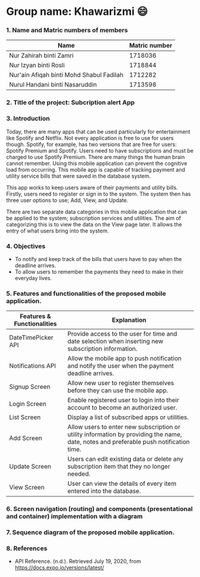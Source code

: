 # Group name: Khawarizmi :smile:
### 1. Name and Matric numbers of members
    
Name         | Matric number
------------ | -------------
Nur Zahirah binti Zamri | 1718036
Nur Izyan binti Rosli | 1718844
Nur'ain Afiqah binti Mohd Shabul Fadilah | 1712282
Nurul Handani binti Nasaruddin | 1713598

### 2. Title of the project: Subcription alert App
### 3. Introduction
  <p>Today, there are many apps that can be used particularly for entertainment like Spotify and Netflix. Not every application is free to use for users though. Spotify, for example, has two versions that are free for users: Spotify Premium and Spotify. Users need to have subscriptions and must be charged to use Spotify Premium. There are many things the human brain cannot remember. Using this mobile application can prevent the cognitive load from occurring. This mobile app is capable of tracking payment and utility service bills that were saved in the database system.</p>
  
  <p>This app works to keep users aware of their payments and utility bills. Firstly, users need to register or sign in to the system. The system then has three user options to use; Add, View, and Update.</p>
  
  <p>There are two separate data categories in this mobile application that can be applied to the system; subscription services and utilities. The aim of categorizing this is to view the data on the View page later. It allows the entry of what users bring into the system.</p>
  
### 4. Objectives
   * To notify and keep track of the bills that users have to pay when the deadline arrives.
   * To allow users to remember the payments they need to make in their everyday lives.

    
### 5. Features and functionalities of the proposed mobile application.
 Features & Functionalities | Explanation
 ---------------------------| -----------------------------------
 DateTimePicker API         | Provide access to the user for time and date selection when inserting new subscription information.
 Notifications API          | Allow the mobile app to push notification and notify the user when the payment deadline arrives.
 Signup Screen              | Allow new user to register themselves before they can use the mobile app.
 Login Screen               | Enable registered user to login into their account to become an authorized user.
 List Screen                | Display a list of subscribed apps or utilities.
 Add Screen                 | Allow users to enter new subscription or utility information by providing the name, date, notes and preferable push notification time.
 Update Screen              | Users can edit existing data or delete any subscription item that they no longer needed.
 View Screen                | User can view the details of every item entered into the database.
  
### 6. Screen navigation (routing) and components (presentational and container) implementation with a diagram
  <p></p>
  
### 7. Sequence diagram of the proposed mobile application.
  <p></p>
  
### 8. References
  * API Reference. (n.d.). Retrieved July 19, 2020, from https://docs.expo.io/versions/latest/
